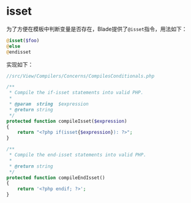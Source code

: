 # isset

为了方便在模板中判断变量是否存在，Blade提供了`@isset`指令，用法如下：

```php
@isset($foo)
@else
@endisset
```

实现如下：


```php
//src/View/Compilers/Concerns/CompilesConditionals.php

/**
 * Compile the if-isset statements into valid PHP.
 *
 * @param  string  $expression
 * @return string
 */
protected function compileIsset($expression)
{
    return "<?php if(isset{$expression}): ?>";
}

/**
 * Compile the end-isset statements into valid PHP.
 *
 * @return string
 */
protected function compileEndIsset()
{
    return '<?php endif; ?>';
}
```